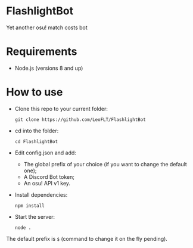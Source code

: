 # FlashlightBot
Yet another osu! match costs bot

# Requirements
- Node.js (versions 8 and up)

# How to use
* Clone this repo to your current folder:

    `git clone https://github.com/LeoFLT/FlashlightBot`

* cd into the folder:

    `cd FlashlightBot`

* Edit config.json and add:
    * The global prefix of your choice (if you want to change the default one);
    * A Discord Bot token;
    * An osu! API v1 key.
    
* Install dependencies:

    `npm install`

* Start the server:

    `node .`

The default prefix is `$` (command to change it on the fly pending).